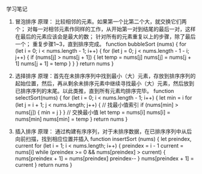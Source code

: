 学习笔记
1. 冒泡排序
原理：
  比较相邻的元素。如果第一个比第二个大，就交换它们两个；
  对每一对相邻元素作同样的工作，从开始第一对到结尾的最后一对，这样在最后的元素应该会是最大的数；
  针对所有的元素重复以上的步骤，除了最后一个；
  重复步骤1~3，直到排序完成。
  function bubbleSort (nums) {
    for (let i = 0; i < nums.length - 1; i++) {
      for (let j = 0; j < nums.length - 1 - i; j++) {
        if (nums[j] > nums[j + 1]) {
          let temp = nums[j]
          nums[j] = nums[j + 1]
          nums[j + 1] = temp
        }
      }
    }
    return nums
  }
2. 选择排序
原理：首先在未排序序列中找到最小（大）元素，存放到排序序列的起始位置，然后，再从剩余未排序元素中继续寻找最小（大）元素，然后放到已排序序列的末尾。以此类推，直到所有元素均排序完毕。 
function selectSort(nums) {
  for (let i = 0; i < nums.length - 1; i++) {
    let min = i
    for (let j = i + 1; j < nums.length; j++) {
      // 找最小值索引
      if (nums[min] > nums[j]) {
        min = j
      }
    }
    // 交换最小值
    let temp = nums[i]
    nums[i] = nums[min]
    nums[min] = temp
  }
  return nums
}

3. 插入排序
原理： 通过构建有序序列，对于未排序数据，在已排序序列中从后向前扫描，找到相应位置并插入
function insertSort (nums) {
  let preindex, current
  for (let i = 1; i < nums.length; i++) {
    preindex = i - 1
    current = nums[i]
    while (preindex >= 0 && nums[preindex] > current) {
      nums[preindex + 1] = nums[preindex]
      preindex--
    }
    nums[preindex + 1] = current
  }
  return nums
}
